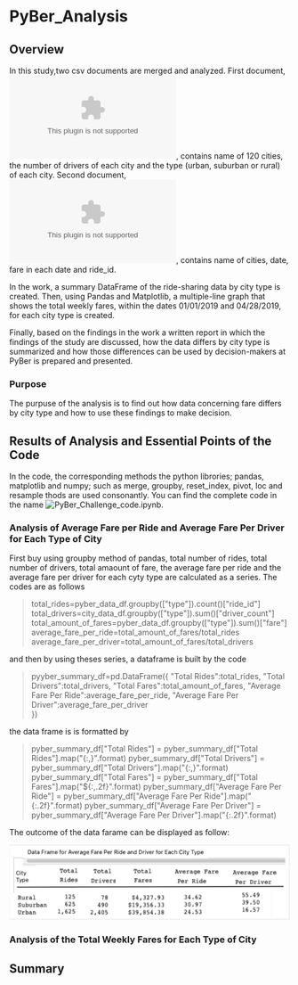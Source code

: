# PyBer_Analysis
## Overview
In this study,two csv documents are merged and analyzed. First document, ![city_data.csv](./Resources/city_data.csv), contains name of 120 cities, the number of drivers of each city and the type (urban, suburban or rural) of each city. Second document, ![ride_data.csv](./Resources/ride_data.csv), contains name of cities, date, fare in each date and ride_id.

In the work, a summary DataFrame of the ride-sharing data by city type is created. Then, using Pandas and Matplotlib, a multiple-line graph that shows the total weekly fares, within the dates 01/01/2019 and 04/28/2019, for each city type is created. 

Finally, based on the findings in the work a written report in which the findings of the study are discussed, how the data differs by city type is summarized and how those differences can be used by decision-makers at PyBer is prepared and presented.

### Purpose

The purpuse of the analysis is to find out how data concerning fare differs by city type and how to use these findings to make decision.

## Results of Analysis and Essential Points of the Code
In the code, the corresponding methods the python librories; pandas, matplotlib and numpy; such as merge, groupby, reset_index, pivot, loc and resample thods are used consonantly. You can find the complete code in the name ![PyBer_Challenge_code.ipynb](./PyBer_Challenge_code.ipynb).


### Analysis of Average Fare per Ride and Average Fare Per Driver for Each Type of City

First buy using groupby method of pandas, total number of rides, total number of drivers, total amaount of fare, the average fare per ride and the average fare per driver for each cyty type are calculated as a series. The codes are as follows
> total_rides=pyber_data_df.groupby(["type"]).count()["ride_id"]
> total_drivers=city_data_df.groupby(["type"]).sum()["driver_count"]
> total_amount_of_fares=pyber_data_df.groupby(["type"]).sum()["fare"]
> average_fare_per_ride=total_amount_of_fares/total_rides
> average_fare_per_driver=total_amount_of_fares/total_drivers

and then by using theses series, a dataframe is built by the code
> pyyber_summary_df=pd.DataFrame({
>                "Total Rides":total_rides,
>                "Total Drivers":total_drivers,
>                "Total Fares":total_amount_of_fares,
>                "Average Fare Per Ride":average_fare_per_ride,
>                "Average Fare Per Driver":average_fare_per_driver  
> })

the data frame is is formatted by 

> pyber_summary_df["Total Rides"] = pyber_summary_df["Total Rides"].map("{:,}".format)
> pyber_summary_df["Total Drivers"] = pyber_summary_df["Total Drivers"].map("{:,}".format)
> pyber_summary_df["Total Fares"] = pyber_summary_df["Total Fares"].map("${:,.2f}".format)
> pyber_summary_df["Average Fare Per Ride"] = pyber_summary_df["Average Fare Per Ride"].map("{:.2f}".format)
> pyber_summary_df["Average Fare Per Driver"] = pyber_summary_df["Average Fare Per Driver"].map("{:.2f}".format)

The outcome of the data farame can be displayed as follow:

![](./Resources/Average_Fare_Per_Ride_Driver.png)

### Analysis of the Total Weekly Fares for Each Type of City




## Summary
